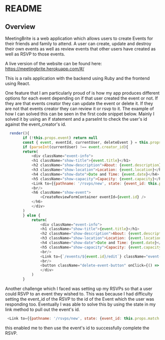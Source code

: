 # README

## Overview
MeetingBrite is a web application which allows users to create Events for their friends and family to attend. A user can create, update and destroy their own events as well as review events that other users have created as well as RSVP to those events.

A live version of the website can be found here: https://meetingbrite.herokuapp.com/#/

This is a rails application with the backend using Ruby and the frontend using React. 

One feature that I am particularly proud of is how my app produces different options for each event depending on if that user created the event or not. If they are that events creator they can update the event or delete it. If they are not that events creator they can review it or rsvp to it. The example of how I can solved this can be seen in the first code snippet below. Mainly I solved it by using an if statement and a parseInt to check the user's id against the event_creator's id.
```javascript
  render(){
        if (!this.props.event) return null
        const { event, eventId, currentUser, deleteEvent } = this.props;
        if (parseInt(currentUser) !== event.creator_id){
        return(
            <div className="event-info">
            <h1 className="show-title">{event.title}</h1>
            <h2 className="show-description">About: {event.description}</h2>
            <h3 className="show-location">Location: {event.location}</h3>
            <h4 className="show-date">Date and Time: {event.date}</h4>
            <h5 className="show-capacity">Capacity: {event.capacity}</h5>
            <Link to={{pathname: '/rsvps/new', state: {event_id: this.props.match.params.eventId}}} className="Rsvp-event">RSVP to Event</Link>
            <br/>
            <h6 className="show-event">
                <CreateReviewFormContainer eventId={event.id} />
            </h6>
            </div>
        )
        } else {
            return(
                <div className="event-info">
                <h1 className="show-title">{event.title}</h1>
                <h2 className="show-description">About: {event.description}</h2>
                <h3 className="show-location">Location: {event.location}</h3>
                <h4 className="show-date">Date and Time: {event.date}</h4>
                <h5 className="show-capacity">Capacity: {event.capacity}</h5>
                <br/>
                <Link to={`/events/${event.id}/edit`} className="event-edit">Edit Event</Link>
                <br/>
                <button className="delete-event-button" onClick={() => deleteEvent(event.id)}>Delete Event</button>
                </div>
            )
        }
```

Another challenge which I faced was setting up my RSVPs so that a user could RSVP to an event they wished to. This was because I had difficulty setting the event_id of the RSVP to the id of the Event which the user was responding too. Eventually I was able to solve this by using the state in my link method to pull out the event's id.
```javascript
 <Link to={{pathname: '/rsvps/new', state: {event_id: this.props.match.params.eventId}}} className="Rsvp-event">RSVP to Event</Link>
 ```

 this enabled me to then use the event's id to successfully complete the RSVP.
        